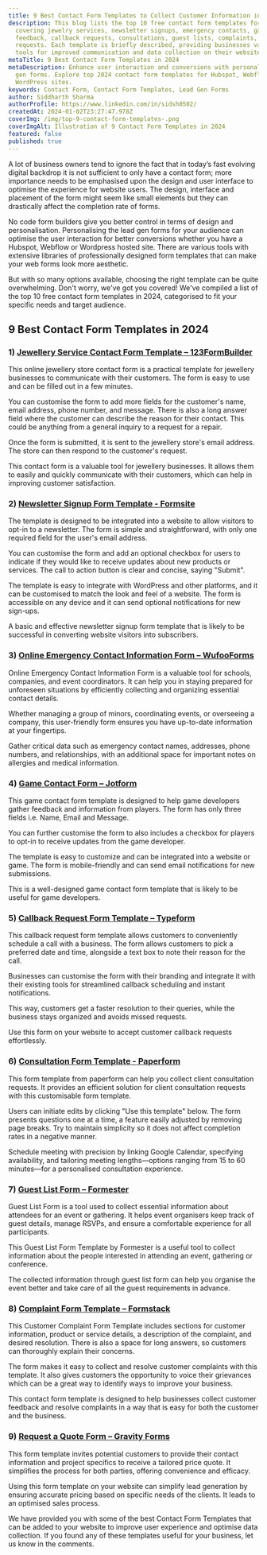 ```yaml
---
title: 9 Best Contact Form Templates to Collect Customer Information in 2024
description: This blog lists the top 10 free contact form templates for 2024,
  covering jewelry services, newsletter signups, emergency contacts, game
  feedback, callback requests, consultations, guest lists, complaints, and quote
  requests. Each template is briefly described, providing businesses valuable
  tools for improved communication and data collection on their websites.
metaTitle: 9 Best Contact Form Templates in 2024
metaDescription: Enhance user interaction and conversions with personalised lead
  gen forms. Explore top 2024 contact form templates for Hubspot, Webflow, and
  WordPress sites.
keywords: Contact Form, Contact Form Templates, Lead Gen Forms
author: Siddharth Sharma
authorProfile: https://www.linkedin.com/in/sidsh0502/
createdAt: 2024-01-02T23:27:47.978Z
coverImg: /img/top-9-contact-form-templates-.png
coverImgAlt: Illustration of 9 Contact Form Templates in 2024
featured: false
published: true
---
```

A lot of business owners tend to ignore the fact that in today’s fast evolving digital backdrop it is not sufficient to only have a contact form; more importance needs to be emphasised upon the design and user interface to optimise the experience for website users. The design, interface and placement of the form might seem like small elements but they can drastically affect the completion rate of forms.﻿

No code form builders give you better control in terms of design and personalisation. Personalising the lead gen forms for your audience can optimise the user interaction for better conversions whether you have a Hubspot, Webflow or Wordpress hosted site. There are various tools with extensive libraries of professionally designed form templates that can make your web forms look more aesthetic.﻿

But with so many options available, choosing the right template can be quite overwhelming. Don't worry, we've got you covered! We've compiled a list of the top 10 free contact form templates in 2024, categorised to fit your specific needs and target audience.﻿

## 9﻿ Best Contact Form Templates in 2024

### 1) [Jewellery Service Contact Form Template – 123FormBuilder﻿](https://www.123formbuilder.com/free-form-templates/jewelry-service-contact-form)

This online jewellery store contact form is a practical template for jewellery businesses to communicate with their customers. The form is easy to use and can be filled out in a few minutes.﻿

You can customise the form to add more fields for the customer's name, email address, phone number, and message. There is also a long answer field where the customer can describe the reason for their contact. This could be anything from a general inquiry to a request for a repair.﻿

Once the form is submitted, it is sent to the jewellery store's email address. The store can then respond to the customer's request.﻿

This contact form is a valuable tool for jewellery businesses. It allows them to easily and quickly communicate with their customers, which can help in improving customer satisfaction.

### 2) [Newsletter Signup Form Template - Formsite﻿](https://www.formsite.com/templates/contact-form-templates/newsletter-signup-form/)

The template is designed to be integrated into a website to allow visitors to opt-in to a newsletter. The form is simple and straightforward, with only one required field for the user's email address. ﻿

You can customise the form and add an optional checkbox for users to indicate if they would like to receive updates about new products or services. The call to action button is clear and concise, saying "Submit".﻿

The template is easy to integrate with WordPress and other platforms, and it can be customised to match the look and feel of a website. The form is accessible on any device and it can send optional notifications for new sign-ups.﻿

A basic and effective newsletter signup form template that is likely to be successful in converting website visitors into subscribers.﻿

### 3﻿) [Online Emergency Contact Information Form – WufooForms](https://www.wufoo.com/gallery/templates/forms/emergency-contact-information-form/)

Online Emergency Contact Information Form is a valuable tool for schools, companies, and event coordinators. It can help you in staying prepared for unforeseen situations by efficiently collecting and organizing essential contact details. 

Whether managing a group of minors, coordinating events, or overseeing a company, this user-friendly form ensures you have up-to-date information at your fingertips. 

Gather critical data such as emergency contact names, addresses, phone numbers, and relationships, with an additional space for important notes on allergies and medical information.

### 4﻿) [Game Contact Form – Jotform](https://www.jotform.com/form-templates/contact-form-with-gaming-theme)

This game contact form template is designed to help game developers gather feedback and information from players. The form has only three fields i.e. Name, Email and Message.

You can further customise the form to also includes a checkbox for players to opt-in to receive updates from the game developer.

The template is easy to customize and can be integrated into a website or game. The form is mobile-friendly and can send email notifications for new submissions.

This is a well-designed game contact form template that is likely to be useful for game developers.

### 5﻿) [Callback Request Form Template – Typeform](https://www.typeform.com/templates/t/call-back-form-template/)

This callback request form template allows customers to conveniently schedule a call with a business. The form allows customers to pick a preferred date and time, alongside a text box to note their reason for the call. 

Businesses can customise the form with their branding and integrate it with their existing tools for streamlined callback scheduling and instant notifications. 

This way, customers get a faster resolution to their queries, while the business stays organized and avoids missed requests.

Use this form on your website to accept customer callback requests effortlessly.

### 6) [Consultation Form Template - Paperform﻿](<Consultation Form Template - Paperform>)

This form template from paperform can help you collect client consultation requests.
It provides an efficient solution for client consultation requests with this customisable form template. 

Users can initiate edits by clicking "Use this template" below. The form presents questions one at a time, a feature easily adjusted by removing page breaks. Try to maintain simplicity so it does not affect completion rates in a negative manner. 

Schedule meeting with precision by linking Google Calendar, specifying availability, and tailoring meeting lengths—options ranging from 15 to 60 minutes—for a personalised consultation experience.

### 7) [Guest List Form – Formester﻿](templates/guest-list-form-1910/)

Guest List Form is a tool used to collect essential information about attendees for an event or gathering. It helps event organisers keep track of guest details, manage RSVPs, and ensure a comfortable experience for all participants.

This Guest List Form Template by Formester is a useful tool to collect information about the people interested in attending an event, gathering or conference.

The collected information through guest list form can help you organise the event better and take care of all the guest requirements in advance.

### 8﻿) [Complaint Form Template – Formstack](https://www.formstack.com/templates/complaint-form)

This Customer Complaint Form Template includes sections for customer information, product or service details, a description of the complaint, and desired resolution. There is also a space for long answers, so customers can thoroughly explain their concerns.

The form makes it easy to collect and resolve customer complaints with this template. It also gives customers the opportunity to voice their grievances which can be a great way to identify ways to improve your business.

This contact form template is designed to help businesses collect customer feedback and resolve complaints in a way that is easy for both the customer and the business.

### 9﻿) [Request a Quote Form – Gravity Forms](https://www.gravityforms.com/form-templates/request-a-quote/)

This form template invites potential customers to provide their contact information and project specifics to receive a tailored price quote. It simplifies the process for both parties, offering convenience and efficacy.

Using this form template on your website can simplify lead generation by ensuring accurate pricing based on specific needs of the clients. It leads to an optimised sales process.

W﻿e have provided you with some of the best Contact Form Templates that can be added to your website to improve user experience and optimise data collection. If you found any of these templates useful for your business, let us know in the comments.